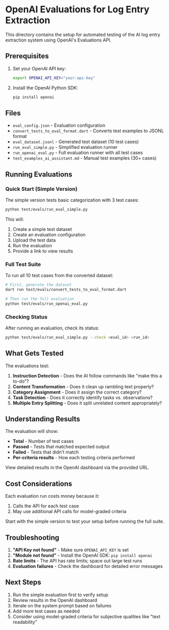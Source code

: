# OpenAI Evaluations for Log Entry Extraction

This directory contains the setup for automated testing of the AI log entry extraction system using OpenAI's Evaluations API.

## Prerequisites

1. Set your OpenAI API key:
   ```bash
   export OPENAI_API_KEY="your-api-key"
   ```

2. Install the OpenAI Python SDK:
   ```bash
   pip install openai
   ```

## Files

- `eval_config.json` - Evaluation configuration
- `convert_tests_to_eval_format.dart` - Converts test examples to JSONL format
- `eval_dataset.jsonl` - Generated test dataset (10 test cases)
- `run_eval_simple.py` - Simplified evaluation runner
- `run_openai_eval.py` - Full evaluation runner with all test cases
- `test_examples_ai_assistant.md` - Manual test examples (30+ cases)

## Running Evaluations

### Quick Start (Simple Version)

The simple version tests basic categorization with 3 test cases:

```bash
python test/evals/run_eval_simple.py
```

This will:
1. Create a simple test dataset
2. Create an evaluation configuration
3. Upload the test data
4. Run the evaluation
5. Provide a link to view results

### Full Test Suite

To run all 10 test cases from the converted dataset:

```bash
# First, generate the dataset
dart run test/evals/convert_tests_to_eval_format.dart

# Then run the full evaluation
python test/evals/run_openai_eval.py
```

### Checking Status

After running an evaluation, check its status:

```bash
python test/evals/run_eval_simple.py --check <eval_id> <run_id>
```

## What Gets Tested

The evaluations test:

1. **Instruction Detection** - Does the AI follow commands like "make this a to-do"?
2. **Content Transformation** - Does it clean up rambling text properly?
3. **Category Assignment** - Does it assign the correct category?
4. **Task Detection** - Does it correctly identify tasks vs. observations?
5. **Multiple Entry Splitting** - Does it split unrelated content appropriately?

## Understanding Results

The evaluation will show:
- **Total** - Number of test cases
- **Passed** - Tests that matched expected output
- **Failed** - Tests that didn't match
- **Per-criteria results** - How each testing criteria performed

View detailed results in the OpenAI dashboard via the provided URL.

## Cost Considerations

Each evaluation run costs money because it:
1. Calls the API for each test case
2. May use additional API calls for model-graded criteria

Start with the simple version to test your setup before running the full suite.

## Troubleshooting

1. **"API Key not found"** - Make sure `OPENAI_API_KEY` is set
2. **"Module not found"** - Install the OpenAI SDK: `pip install openai`
3. **Rate limits** - The API has rate limits; space out large test runs
4. **Evaluation failures** - Check the dashboard for detailed error messages

## Next Steps

1. Run the simple evaluation first to verify setup
2. Review results in the OpenAI dashboard
3. Iterate on the system prompt based on failures
4. Add more test cases as needed
5. Consider using model-graded criteria for subjective qualities like "text readability"